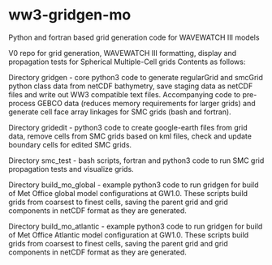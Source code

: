 # ww3-gridgen-mo
Python and fortran based grid generation code for WAVEWATCH III models

V0 repo for grid generation, WAVEWATCH III formatting, display and propagation tests for Spherical Multiple-Cell grids
Contents as follows:

  Directory gridgen - core python3 code to generate regularGrid and smcGrid python class data from netCDF bathymetry, save staging data as
                      netCDF files and write out WW3 compatible text files. Accompanying code to pre-process GEBCO data (reduces memory
                      requirements for larger grids) and generate cell face array linkages for SMC grids (bash and fortran).
                      
  Directory gridedit - python3 code to create google-earth files from grid data, remove cells from SMC grids based on kml files, check
                       and update boundary cells for edited SMC grids.
                       
  Directory smc_test - bash scripts, fortran and python3 code to run SMC grid propagation tests and visualize grids.
  
  Directory build_mo_global - example python3 code to run gridgen for build of Met Office global model configurations at GW1.0. These
                              scripts build grids from coarsest to finest cells, saving the parent grid and grid components in netCDF
                              format as they are generated.
                              
  Directory build_mo_atlantic - example python3 code to run gridgen for build of Met Office Atlantic model configuration at GW1.0. These
                                scripts build grids from coarsest to finest cells, saving the parent grid and grid components in netCDF
                                format as they are generated.
                              
